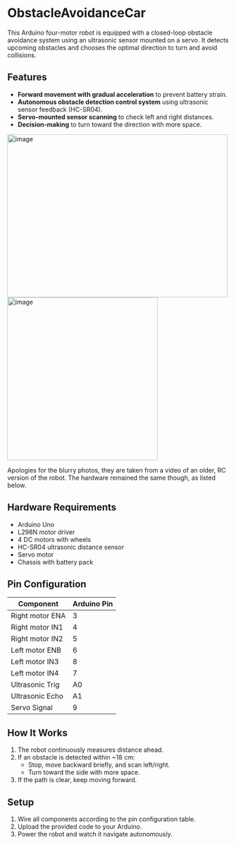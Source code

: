 # ObstacleAvoidanceCar

This Arduino four-motor robot is equipped with a closed-loop obstacle avoidance system using an ultrasonic sensor mounted on a servo. It detects upcoming obstacles and chooses the optimal direction to turn and avoid collisions.

## Features
- **Forward movement with gradual acceleration** to prevent battery strain.
- **Autonomous obstacle detection control system** using ultrasonic sensor feedback (HC-SR04).
- **Servo-mounted sensor scanning** to check left and right distances.
- **Decision-making** to turn toward the direction with more space.

<img width="500" height="369" alt="image" src="https://github.com/user-attachments/assets/e6501f7b-c327-4f14-899d-bcf9fcb72406" />
<img width="341" height="369" alt="image" src="https://github.com/user-attachments/assets/0d841a02-7eb0-445d-9cca-c2daea90daf0" />

Apologies for the blurry photos, they are taken from a video of an older, RC version of the robot. The hardware remained the same though, as listed below.

## Hardware Requirements
- Arduino Uno
- L298N motor driver
- 4 DC motors with wheels
- HC-SR04 ultrasonic distance sensor
- Servo motor
- Chassis with battery pack

## Pin Configuration
| Component        | Arduino Pin |
|------------------|-------------|
| Right motor ENA  | 3           |
| Right motor IN1  | 4           |
| Right motor IN2  | 5           |
| Left motor ENB   | 6           |
| Left motor IN3   | 8           |
| Left motor IN4   | 7           |
| Ultrasonic Trig  | A0          |
| Ultrasonic Echo  | A1          |
| Servo Signal     | 9           |

## How It Works
1. The robot continuously measures distance ahead.
2. If an obstacle is detected within ~18 cm:
   - Stop, move backward briefly, and scan left/right.
   - Turn toward the side with more space.
3. If the path is clear, keep moving forward.

## Setup
1. Wire all components according to the pin configuration table.
2. Upload the provided code to your Arduino.
3. Power the robot and watch it navigate autonomously.
